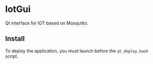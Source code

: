 # IotGui

Qt interface for IOT based on Mosquitto.

## Install

To deploy the application, you must launch before the `qt_deploy.bash` script.

